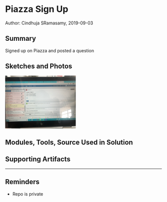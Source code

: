 #  Piazza Sign Up

Author: Cindhuja SRamasamy, 2019-09-03

## Summary
Signed up on Piazza and posted a question

## Sketches and Photos
<img src="./images/IMG_3865.jpeg" width="45%" />


## Modules, Tools, Source Used in Solution


## Supporting Artifacts


-----

## Reminders
- Repo is private
